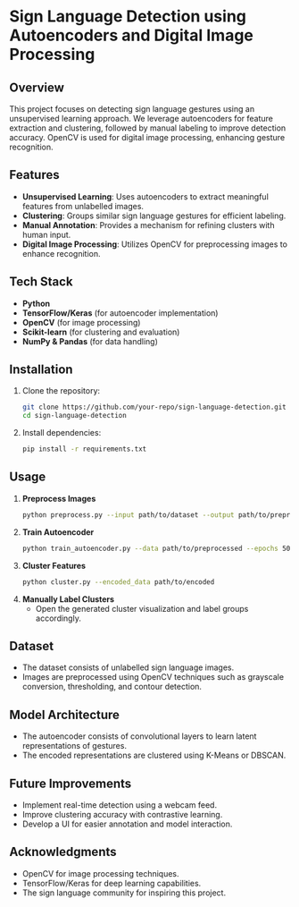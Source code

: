 # Sign Language Detection using Autoencoders and Digital Image Processing

## Overview
This project focuses on detecting sign language gestures using an unsupervised learning approach. We leverage autoencoders for feature extraction and clustering, followed by manual labeling to improve detection accuracy. OpenCV is used for digital image processing, enhancing gesture recognition.

## Features
- **Unsupervised Learning**: Uses autoencoders to extract meaningful features from unlabelled images.
- **Clustering**: Groups similar sign language gestures for efficient labeling.
- **Manual Annotation**: Provides a mechanism for refining clusters with human input.
- **Digital Image Processing**: Utilizes OpenCV for preprocessing images to enhance recognition.

## Tech Stack
- **Python**
- **TensorFlow/Keras** (for autoencoder implementation)
- **OpenCV** (for image processing)
- **Scikit-learn** (for clustering and evaluation)
- **NumPy & Pandas** (for data handling)

## Installation
1. Clone the repository:
   ```bash
   git clone https://github.com/your-repo/sign-language-detection.git
   cd sign-language-detection
   ```
2. Install dependencies:
   ```bash
   pip install -r requirements.txt
   ```

## Usage
1. **Preprocess Images**
   ```bash
   python preprocess.py --input path/to/dataset --output path/to/preprocessed
   ```
2. **Train Autoencoder**
   ```bash
   python train_autoencoder.py --data path/to/preprocessed --epochs 50
   ```
3. **Cluster Features**
   ```bash
   python cluster.py --encoded_data path/to/encoded
   ```
4. **Manually Label Clusters**
   - Open the generated cluster visualization and label groups accordingly.

## Dataset
- The dataset consists of unlabelled sign language images.
- Images are preprocessed using OpenCV techniques such as grayscale conversion, thresholding, and contour detection.

## Model Architecture
- The autoencoder consists of convolutional layers to learn latent representations of gestures.
- The encoded representations are clustered using K-Means or DBSCAN.

## Future Improvements
- Implement real-time detection using a webcam feed.
- Improve clustering accuracy with contrastive learning.
- Develop a UI for easier annotation and model interaction.

## Acknowledgments
- OpenCV for image processing techniques.
- TensorFlow/Keras for deep learning capabilities.
- The sign language community for inspiring this project.

